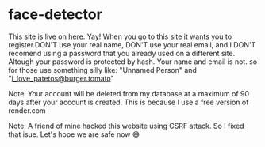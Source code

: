 # face-detector
This site is live on [here](https://face-detector-e2hi.onrender.com/). Yay! When you go to this site it wants you to register.DON'T use your real name, DON'T use your real email, and I DON'T recomend using a password that you already used on a different site. Altough your password is protected by hash. Your name and email is not. so for those use something silly like: "Unnamed Person" and "i_love_patetos@burger.tomato"

Note: Your account will be deleted from my database at a maximum of 90 days after your account is created. This is because I use a free version of render.com

Note: A friend of mine hacked this website using CSRF attack. So I fixed that isue. Let's hope we are safe now 😅
